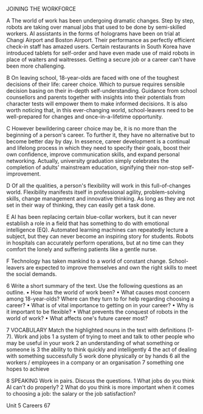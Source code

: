JOINING THE WORKFORCE

A The world of work has been undergoing dramatic changes. Step by step, robots are taking over manual jobs that used to be done by semi-skilled workers. AI assistants in the forms of holograms have been on trial at Changi Airport and Boston Airport. Their performance as perfectly efficient check-in staff has amazed users. Certain restaurants in South Korea have introduced tablets for self-order and have even made use of maid robots in place of waiters and waitresses. Getting a secure job or a career can't have been more challenging.

B On leaving school, 18-year-olds are faced with one of the toughest decisions of their life: career choice. Which to pursue requires sensible decision basing on their in-depth self-understanding. Guidance from school counsellors and parents together with insights into their potentials from character tests will empower them to make informed decisions. It is also worth noticing that, in this ever-changing world, school-leavers need to be well-prepared for changes and once-in-a-lifetime opportunity.

C However bewildering career choice may be, it is no more than the beginning of a person's career. To further it, they have no alternative but to become better day by day. In essence, career development is a continual and lifelong process in which they need to specify their goals, boost their own confidence, improve communication skills, and expand personal networking. Actually, university graduation simply celebrates the completion of adults' mainstream education, signifying their non-stop self-improvement.

D Of all the qualities, a person's flexibility will work in this full-of-changes world. Flexibility manifests itself in professional agility, problem-solving skills, change management and innovative thinking. As long as they are not set in their way of thinking, they can easily get a task done.

E AI has been replacing certain blue-collar workers, but it can never establish a role in a field that has something to do with emotional intelligence (EQ). Automated learning machines can repeatedly lecture a subject, but they can never become an inspiring story for students. Robots in hospitals can accurately perform operations, but at no time can they comfort the lonely and suffering patients like a gentle nurse.

F Technology has taken mankind to a world of constant change. School-leavers are expected to improve themselves and own the right skills to meet the social demands.

6 Write a short summary of the text. Use the following questions as an outline.
• How has the world of work been?
• What causes most concern among 18-year-olds? Where can they turn to for help regarding choosing a career?
• What is of vital importance to getting on in your career?
• Why is it important to be flexible?
• What prevents the conquest of robots in the world of work?
• What affects one's future career most?

7 VOCABULARY Match the highlighted nouns in the text with definitions (1-7).
Work and jobs
1 a system of trying to meet and talk to other people who may be useful in your work
2 an understanding of what something or someone is
3 the ability to think quickly and intelligently
4 the act of dealing with something successfully
5 work done physically or by hands
6 all the workers / employees in a company or an organisation
7 something one hopes to achieve

8 SPEAKING Work in pairs. Discuss the questions.
1 What jobs do you think AI can't do properly?
2 What do you think is more important when it comes to choosing a job: the salary or the job satisfaction?

Unit 5 Careers 67